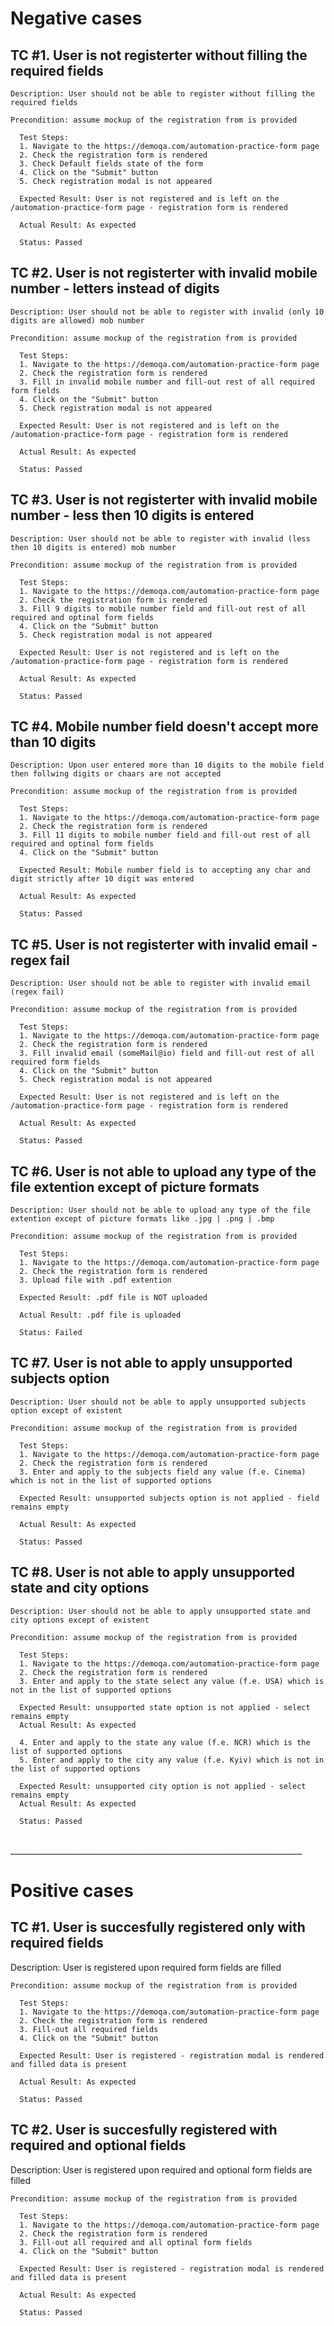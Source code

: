 <h1>Negative cases</h1>

<h2>TC #1. User is not registerter without filling the required fields</h2>

    Description: User should not be able to register without filling the required fields

    Precondition: assume mockup of the registration from is provided

      Test Steps:
      1. Navigate to the https://demoqa.com/automation-practice-form page
      2. Check the registration form is rendered
      3. Check Default fields state of the form
      4. Click on the "Submit" button
      5. Check registration modal is not appeared

      Expected Result: User is not registered and is left on the /automation-practice-form page - registration form is rendered

      Actual Result: As expected

      Status: Passed

<h2>TC #2. User is not registerter with invalid mobile number - letters instead of digits</h2>

    Description: User should not be able to register with invalid (only 10 digits are allowed) mob number

    Precondition: assume mockup of the registration from is provided

      Test Steps:
      1. Navigate to the https://demoqa.com/automation-practice-form page
      2. Check the registration form is rendered
      3. Fill in invalid mobile number and fill-out rest of all required form fields
      4. Click on the "Submit" button
      5. Check registration modal is not appeared

      Expected Result: User is not registered and is left on the /automation-practice-form page - registration form is rendered

      Actual Result: As expected

      Status: Passed


<h2>TC #3. User is not registerter with invalid mobile number - less then 10 digits is entered</h2>

    Description: User should not be able to register with invalid (less then 10 digits is entered) mob number

    Precondition: assume mockup of the registration from is provided

      Test Steps:
      1. Navigate to the https://demoqa.com/automation-practice-form page
      2. Check the registration form is rendered
      3. Fill 9 digits to mobile number field and fill-out rest of all required and optinal form fields
      4. Click on the "Submit" button
      5. Check registration modal is not appeared

      Expected Result: User is not registered and is left on the /automation-practice-form page - registration form is rendered

      Actual Result: As expected

      Status: Passed

<h2>TC #4. Mobile number field doesn't accept more than 10 digits</h2>

    Description: Upon user entered more than 10 digits to the mobile field then follwing digits or chaars are not accepted

    Precondition: assume mockup of the registration from is provided

      Test Steps:
      1. Navigate to the https://demoqa.com/automation-practice-form page
      2. Check the registration form is rendered
      3. Fill 11 digits to mobile number field and fill-out rest of all required and optinal form fields
      4. Click on the "Submit" button

      Expected Result: Mobile number field is to accepting any char and digit strictly after 10 digit was entered

      Actual Result: As expected

      Status: Passed

<h2>TC #5. User is not registerter with invalid email - regex fail</h2>

    Description: User should not be able to register with invalid email (regex fail)

    Precondition: assume mockup of the registration from is provided

      Test Steps:
      1. Navigate to the https://demoqa.com/automation-practice-form page
      2. Check the registration form is rendered
      3. Fill invalid email (someMail@io) field and fill-out rest of all required form fields
      4. Click on the "Submit" button
      5. Check registration modal is not appeared

      Expected Result: User is not registered and is left on the /automation-practice-form page - registration form is rendered

      Actual Result: As expected

      Status: Passed 

<h2>TC #6. User is not able to upload any type of the file extention except of picture formats</h2>

    Description: User should not be able to upload any type of the file extention except of picture formats like .jpg | .png | .bmp

    Precondition: assume mockup of the registration from is provided

      Test Steps:
      1. Navigate to the https://demoqa.com/automation-practice-form page
      2. Check the registration form is rendered
      3. Upload file with .pdf extention

      Expected Result: .pdf file is NOT uploaded

      Actual Result: .pdf file is uploaded

      Status: Failed

<h2>TC #7. User is not able to apply unsupported subjects option</h2>

    Description: User should not be able to apply unsupported subjects option except of existent

    Precondition: assume mockup of the registration from is provided

      Test Steps:
      1. Navigate to the https://demoqa.com/automation-practice-form page
      2. Check the registration form is rendered
      3. Enter and apply to the subjects field any value (f.e. Cinema) which is not in the list of supported options

      Expected Result: unsupported subjects option is not applied - field remains empty

      Actual Result: As expected

      Status: Passed 

<h2>TC #8. User is not able to apply unsupported state and city options</h2>

    Description: User should not be able to apply unsupported state and city options except of existent

    Precondition: assume mockup of the registration from is provided

      Test Steps:
      1. Navigate to the https://demoqa.com/automation-practice-form page
      2. Check the registration form is rendered
      3. Enter and apply to the state select any value (f.e. USA) which is not in the list of supported options 

      Expected Result: unsupported state option is not applied - select remains empty
      Actual Result: As expected

      4. Enter and apply to the state any value (f.e. NCR) which is the list of supported options
      5. Enter and apply to the city any value (f.e. Kyiv) which is not in the list of supported options

      Expected Result: unsupported city option is not applied - select remains empty
      Actual Result: As expected

      Status: Passed           

<br>_________________________________________________________________________
      
<h1>Positive cases</h1>

<h2>TC #1. User is succesfully registered only with required fields</h2>
    Description: User is registered upon required form fields are filled

    Precondition: assume mockup of the registration from is provided

      Test Steps:
      1. Navigate to the https://demoqa.com/automation-practice-form page
      2. Check the registration form is rendered
      3. Fill-out all required fields
      4. Click on the "Submit" button

      Expected Result: User is registered - registration modal is rendered and filled data is present

      Actual Result: As expected

      Status: Passed

      
<h2>TC #2. User is succesfully registered with required and optional fields</h2>
    Description: User is registered upon required and optional form fields are filled

    Precondition: assume mockup of the registration from is provided

      Test Steps:
      1. Navigate to the https://demoqa.com/automation-practice-form page
      2. Check the registration form is rendered
      3. Fill-out all required and all optinal form fields
      4. Click on the "Submit" button

      Expected Result: User is registered - registration modal is rendered and filled data is present

      Actual Result: As expected

      Status: Passed